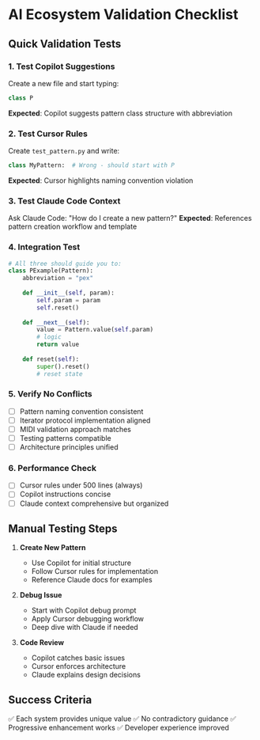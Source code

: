 # AI Ecosystem Validation Checklist

## Quick Validation Tests

### 1. Test Copilot Suggestions
Create a new file and start typing:
```python
class P
```
**Expected**: Copilot suggests pattern class structure with abbreviation

### 2. Test Cursor Rules
Create `test_pattern.py` and write:
```python
class MyPattern:  # Wrong - should start with P
```
**Expected**: Cursor highlights naming convention violation

### 3. Test Claude Code Context
Ask Claude Code: "How do I create a new pattern?"
**Expected**: References pattern creation workflow and template

### 4. Integration Test
```python
# All three should guide you to:
class PExample(Pattern):
    abbreviation = "pex"
    
    def __init__(self, param):
        self.param = param
        self.reset()
    
    def __next__(self):
        value = Pattern.value(self.param)
        # logic
        return value
    
    def reset(self):
        super().reset()
        # reset state
```

### 5. Verify No Conflicts
- [ ] Pattern naming convention consistent
- [ ] Iterator protocol implementation aligned
- [ ] MIDI validation approach matches
- [ ] Testing patterns compatible
- [ ] Architecture principles unified

### 6. Performance Check
- [ ] Cursor rules under 500 lines (always)
- [ ] Copilot instructions concise
- [ ] Claude context comprehensive but organized

## Manual Testing Steps

1. **Create New Pattern**
   - Use Copilot for initial structure
   - Follow Cursor rules for implementation
   - Reference Claude docs for examples

2. **Debug Issue**
   - Start with Copilot debug prompt
   - Apply Cursor debugging workflow
   - Deep dive with Claude if needed

3. **Code Review**
   - Copilot catches basic issues
   - Cursor enforces architecture
   - Claude explains design decisions

## Success Criteria
✅ Each system provides unique value
✅ No contradictory guidance
✅ Progressive enhancement works
✅ Developer experience improved